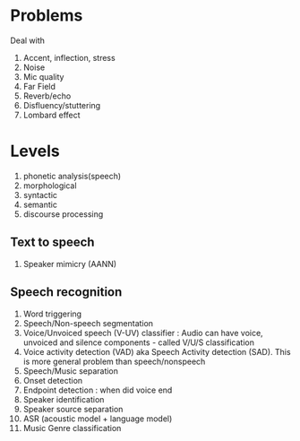 # Problems

Deal with 
1. Accent, inflection, stress
2. Noise
3. Mic quality
4. Far Field
5. Reverb/echo
6. Disfluency/stuttering
7. Lombard effect

# Levels
1. phonetic analysis(speech)
2. morphological
3. syntactic
4. semantic
4. discourse processing

## Text to speech

1. Speaker mimicry (AANN)

## Speech recognition


1. Word triggering
2. Speech/Non-speech segmentation
3. Voice/Unvoiced speech (V-UV) classifier : Audio can have voice, unvoiced and silence components - called V/U/S classification
4. Voice activity detection (VAD) aka Speech Activity detection (SAD).  This is more general problem than speech/nonspeech
5. Speech/Music separation
6. Onset detection
7. Endpoint detection : when did voice end
8. Speaker identification
9. Speaker source separation
9. ASR (acoustic model + language model)
10. Music Genre classification

